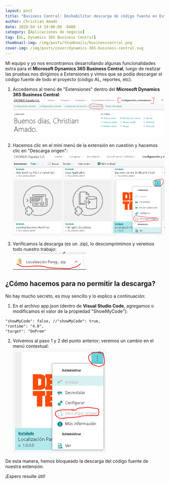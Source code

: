 ```yaml
---
layout: post
title: "Business Central: Deshabilitar descarga de código fuente en Extensiones"
author: Christian Amado
date: 2020-04-14 19:06:00 -0400
category: [Aplicaciones de negocio]
tag: [AL, Dynamics 365 Business Central]
thumbnail-img: /img/posts/thumbnails/businesscentral.png
cover-img: /img/posts/cover/dynamics-365-business-central.svg
---
```


Mi equipo y yo nos encontramos desarrollando algunas funcionalidades extra para el **Microsoft Dynamics 365 Business Central**, luego de realizar las pruebas nos dirigimos a Extensiones y vimos que se podía descargar el código fuente de todo el proyecto (código AL, reportes, etc).

<!--more-->

1. Accedemos al menú de "Extensiones" dentro del **Microsoft Dynamics 365 Business Central**:  
![](/img/posts/migrated/2020/04/bc_disable_download_source_1.png)  

2. Hacemos clic en el mini menú de la extensión en cuestión y hacemos clic en "Descarga origen":  
![](/img/posts/migrated/2020/04/bc_disable_download_source_2.png)  

3. Verificamos la descarga (es un .zip), lo descomprimimos y veremos todo nuestro trabajo:  
![](/img/posts/migrated/2020/04/bc_disable_download_source_3.png)  

¿Cómo hacemos para no permitir la descarga?
-------------------------------------------
No hay mucho secreto, es muy sencillo y lo explico a continuación:

1. En el archivo app.json (dentro de **Visual Studio Code**, agregamos o modificamos el valor de la propiedad "ShowMyCode"):
```
"showMyCode": false, //"showMyCode": true,
"runtime": "4.0",
"target": "OnPrem"
```
2. Volvemos al paso 1 y 2 del punto anterior; veremos un cambio en el menú contextual:  
![](/img/posts/migrated/2020/04/bc_disable_download_source_4.png)  

De esta manera, hemos bloqueado la descarga del código fuente de nuestra extensión.

¡Espero resulte útil!